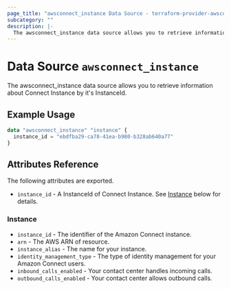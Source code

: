 ```yaml
---
page_title: "awsconnect_instance Data Source - terraform-provider-awsconnect"
subcategory: ""
description: |-
  The awsconnect_instance data source allows you to retrieve information about Connect Instance.
---
```


# Data Source `awsconnect_instance`

The awsconnect_instance data source allows you to retrieve information about Connect Instance by it's InstanceId.

## Example Usage

```terraform
data "awsconnect_instance" "instance" {
  instance_id = "ebdfba29-ca78-41ea-b980-b328ab640a77"
}

```

## Attributes Reference

The following attributes are exported.

- `instance_id` - A InstanceId of Connect Instance. See [Instance](#instance) below for details.

### Instance

- `instance_id` -  The identifier of the Amazon Connect instance.
- `arn` - The AWS ARN of resource.
- `instance_alias` - The name for your instance.
- `identity_management_type` - The type of identity management for your Amazon Connect users.
- `inbound_calls_enabled` - Your contact center handles incoming calls.
- `outbound_calls_enabled` - Your contact center allows outbound calls.
